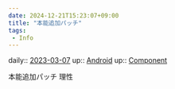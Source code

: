 ```yaml
---
date: 2024-12-21T15:23:07+09:00
title: "本能追加パッチ"
tags:
 - Info
---
```


daily:: [2023-03-07](/Daily_Note/2023-03-07.md)
up:: [Android](Bar/Novel/Topics/Android.md)
up:: [Component](Bar/Novel/Chaos/Component.md)

本能追加パッチ
理性